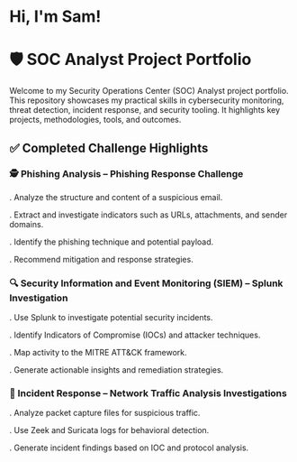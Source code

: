 <h1>Hi, I'm Sam! 
  
  <h1>🛡️ SOC Analyst Project Portfolio</h1>

<p>
Welcome to my Security Operations Center (SOC) Analyst project portfolio.
This repository showcases my practical skills in cybersecurity monitoring,
threat detection, incident response, and security tooling. It highlights
key projects, methodologies, tools, and outcomes.
</p>



<div class="challenge-highlights">
  <h2>✅ Completed Challenge Highlights</h2>

  <section class="challenge">
    <h3>🕵️ Phishing Analysis –  Phishing Response Challenge</h3>
    <p>. Analyze the structure and content of a suspicious email.</p>
    <p>. Extract and investigate indicators such as URLs, attachments, and sender domains.</p>
    <p>. Identify the phishing technique and potential payload.</p>
    <p>. Recommend mitigation and response strategies.</p>
   
  </section>

  <section class="challenge">
    <h3>🔍 Security Information and Event Monitoring (SIEM) – Splunk Investigation</h3>
    <p>. Use Splunk to investigate potential security incidents.</p>
    <p>. Identify Indicators of Compromise (IOCs) and attacker techniques.</p>
    <p>. Map activity to the MITRE ATT&CK framework.</p>
    <p>. Generate actionable insights and remediation strategies.</p>
   
  </section>

  <section class="challenge">
    <h3>🦠 Incident Response – Network Traffic Analysis Investigations</h3>
    <p>. Analyze packet capture files for suspicious traffic.</p>
    <p>. Use Zeek and Suricata logs for behavioral detection.</p>
    <p>. Generate incident findings based on IOC and protocol analysis.</p>
   
  </section>

